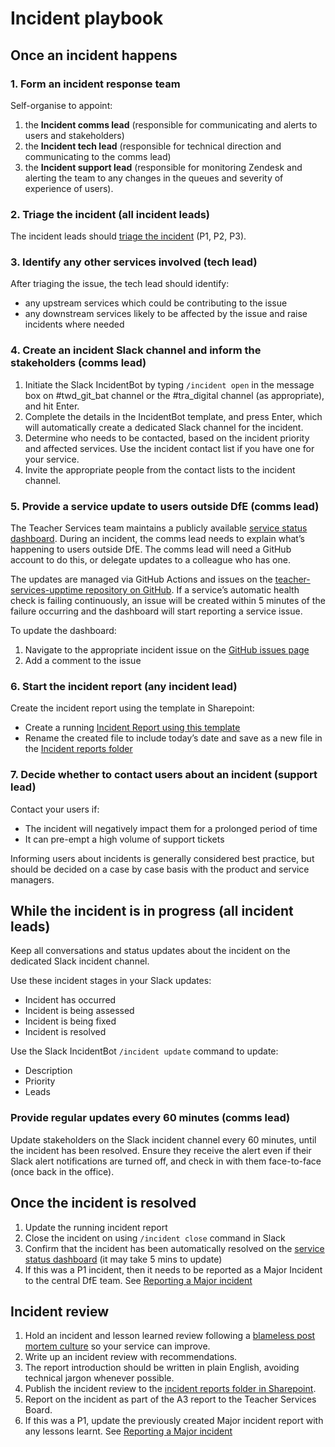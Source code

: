 # Incident playbook

## Once an incident happens

### 1. Form an incident response team

Self-organise to appoint:

1.  the **Incident comms lead**
    (responsible for communicating and alerts to users and stakeholders)
2.  the **Incident tech lead**
    (responsible for technical direction and communicating to the comms lead)
3. the **Incident support lead**
    (responsible for monitoring Zendesk and alerting the team to any changes in the queues and severity of experience of users).

### 2. Triage the incident (all incident leads)

The incident leads should [triage the incident](/operating-a-service/how-to-categorise-technical-incidents.html) (P1, P2, P3).

### 3. Identify any other services involved (tech lead)

After triaging the issue, the tech lead should identify:

- any upstream services which could be contributing to the issue
- any downstream services likely to be affected by the issue and raise incidents where needed

### 4. Create an incident Slack channel and inform the stakeholders (comms lead)

1. Initiate the Slack IncidentBot by typing `/incident open` in the message box on #twd_git_bat channel or the #tra_digital channel (as appropriate), and hit Enter.
2. Complete the details in the IncidentBot template, and press Enter, which will automatically create a dedicated Slack channel for the incident.
3. Determine who needs to be contacted, based on the incident priority and affected services. Use the incident contact list if you have one for your service.
4.  Invite the appropriate people from the contact lists to the incident channel.

### 5. Provide a service update to users outside DfE (comms lead)

The Teacher Services team maintains a publicly available [service status dashboard](https://teacher-services-status.education.gov.uk/). During an incident, the comms lead needs to explain what’s happening to users outside DfE. The comms lead will need a GitHub account to do this, or delegate updates to a colleague who has one.

The updates are managed via GitHub Actions and issues on the [teacher-services-upptime repository on GitHub](https://github.com/DFE-Digital/teacher-services-upptime). If a service’s automatic health check is failing continuously, an issue will be created within 5 minutes of the failure occurring and the dashboard will start reporting a service issue.

To update the dashboard:

1. Navigate to the appropriate incident issue on the [GitHub issues page](https://github.com/DFE-Digital/teacher-services-upptime/issues)
2. Add a comment to the issue

### 6. Start the incident report (any incident lead)

Create the incident report using the template in Sharepoint:

- Create a running [Incident Report using this template](https://educationgovuk.sharepoint.com/:w:/r/sites/TeacherServices/Shared%20Documents/Incidents/Incident%20report%20template.docx?d=w492d660483b642d3ba573293b133ff1c&csf=1&web=1&e=mW0xQJ)
- Rename the created file to include today’s date and save as a new file in the [Incident reports folder](https://educationgovuk.sharepoint.com/:f:/r/sites/TeacherServices/Shared%20Documents/Incidents/Reports?csf=1&web=1&e=IgTclP)

### 7. Decide whether to contact users about an incident (support lead)

Contact your users if:

* The incident will negatively impact them for a prolonged period of time
* It can pre-empt a high volume of support tickets

Informing users about incidents is generally considered best practice, but should be decided on a case by case basis with the product and service managers.

## While the incident is in progress (all incident leads)

Keep all conversations and status updates about the incident on the dedicated Slack incident channel.

Use these incident stages in your Slack updates:

- Incident has occurred
- Incident is being assessed
- Incident is being fixed
- Incident is resolved

Use the Slack IncidentBot `/incident update` command to update:

- Description
- Priority
- Leads

### Provide regular updates every 60 minutes (comms lead)

Update stakeholders on the Slack incident channel every 60 minutes, until the incident has been resolved. Ensure they receive the alert even if their Slack alert notifications are turned off, and check in with them face-to-face (once back in the office).

## Once the incident is resolved

1. Update the running incident report
2. Close the incident on using `/incident close` command in Slack
3. Confirm that the incident has been automatically resolved on the [service status dashboard](https://teacher-services-status.education.gov.uk/) (it may take 5 mins to update)
4. If this was a P1 incident, then it needs to be reported as a Major Incident to the central DfE team. See [Reporting a Major incident](https://educationgovuk.sharepoint.com/:w:/r/sites/TeacherServices/Shared%20Documents/Incidents/Reporting%20an%20Incident%20as%20a%20Major%20Incident.docx?d=w20b0829dd7884ecf8db8ea587d416fb6&csf=1&web=1&e=nyb9tL)

## Incident review

1. Hold an incident and lesson learned review following a [blameless post mortem culture](https://codeascraft.com/2012/05/22/blameless-postmortems/) so your service can improve.
  1. Write up an incident review with recommendations.
  2. The report introduction should be written in plain English, avoiding technical jargon whenever possible.
2. Publish the incident review to the [incident reports folder in Sharepoint](https://educationgovuk.sharepoint.com/:f:/r/sites/TeacherServices/Shared%20Documents/Incidents/Reports?csf=1&web=1&e=IgTclP).
3. Report on the incident as part of the A3 report to the Teacher Services Board.
4. If this was a P1, update the previously created Major incident report with any lessons learnt. See [Reporting a Major incident](https://educationgovuk.sharepoint.com/:w:/r/sites/TeacherServices/Shared%20Documents/Incidents/Reporting%20an%20Incident%20as%20a%20Major%20Incident.docx?d=w20b0829dd7884ecf8db8ea587d416fb6&csf=1&web=1&e=nyb9tL)
